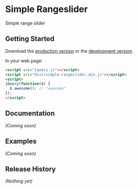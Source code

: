 # Simple Rangeslider

Simple range slider

## Getting Started
Download the [production version][min] or the [development version][max].

[min]: https://raw.github.com/Administrator/simple-rangeslider/master/dist/simple-rangeslider.min.js
[max]: https://raw.github.com/Administrator/simple-rangeslider/master/dist/simple-rangeslider.js

In your web page:

```html
<script src="jquery.js"></script>
<script src="dist/simple-rangeslider.min.js"></script>
<script>
jQuery(function($) {
  $.awesome(); // "awesome"
});
</script>
```

## Documentation
_(Coming soon)_

## Examples
_(Coming soon)_

## Release History
_(Nothing yet)_
